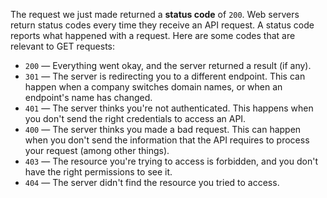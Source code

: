 The request we just made returned a **status code** of `200`. Web servers return status codes every time they receive an API request. A status code reports what happened with a request. Here are some codes that are relevant to GET requests:

- `200` — Everything went okay, and the server returned a result (if any).
- `301` — The server is redirecting you to a different endpoint. This can happen when a company switches domain names, or when an endpoint's name has changed.
- `401` — The server thinks you're not authenticated. This happens when you don't send the right credentials to access an API.
- `400` — The server thinks you made a bad request. This can happen when you don't send the information that the API requires to process your request (among other things).
- `403` — The resource you're trying to access is forbidden, and you don't have the right permissions to see it.
- `404` — The server didn't find the resource you tried to access.

